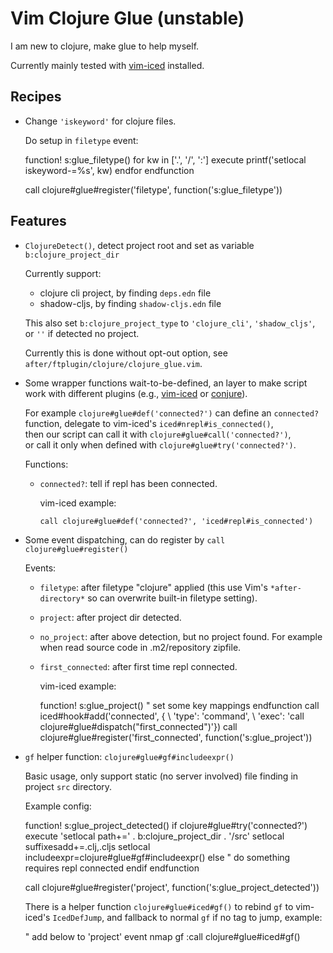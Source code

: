 Vim Clojure Glue (unstable)
================

I am new to clojure, make glue to help myself.

Currently mainly tested with [vim-iced][] installed.



## Recipes

- Change `'iskeyword'` for clojure files.

  Do setup in `filetype` event:

    function! s:glue_filetype()
      for kw in ['.', '/', ':']
        execute printf('setlocal iskeyword-=%s', kw)
      endfor
    endfunction

    call clojure#glue#register('filetype', function('s:glue_filetype'))


## Features

- `ClojureDetect()`, detect project root and set as variable `b:clojure_project_dir`

  Currently support:

  - clojure cli project, by finding `deps.edn` file
  - shadow-cljs, by finding `shadow-cljs.edn` file

  This also set `b:clojure_project_type` to `'clojure_cli'`, `'shadow_cljs'`, or `''` if detected no project.

  Currently this is done without opt-out option, see `after/ftplugin/clojure/clojure_glue.vim`.


- Some wrapper functions wait-to-be-defined, an layer to make script work with different plugins (e.g., [vim-iced][] or [conjure][]).

  For example `clojure#glue#def('connected?')` can define an `connected?` function, delegate to vim-iced's `iced#nrepl#is_connected()`,  
  then our script can call it with `clojure#glue#call('connected?')`,  
  or call it only when defined with `clojure#glue#try('connected?')`.

  Functions:

  - `connected?`: tell if repl has been connected.

    vim-iced example:

        call clojure#glue#def('connected?', 'iced#repl#is_connected')


- Some event dispatching, can do register by `call clojure#glue#register()`

  Events:

  - `filetype`: after filetype "clojure" applied (this use Vim's `*after-directory*` so can overwrite built-in filetype setting).


  - `project`: after project dir detected.


  - `no_project`: after above detection, but no project found. For example when read source code in .m2/repository zipfile.


  - `first_connected`: after first time repl connected.

    vim-iced example:

      function! s:glue_project()
        " set some key mappings
      endfunction
      call iced#hook#add('connected', {
            \   'type': 'command',
            \   'exec': 'call clojure#glue#dispatch("first_connected")'})
      call clojure#glue#register('first_connected', function('s:glue_project'))


- `gf` helper function: `clojure#glue#gf#includeexpr()`

  Basic usage, only support static (no server involved) file finding in project `src` directory.

  Example config:

    function! s:glue_project_detected()
      if clojure#glue#try('connected?')
        execute 'setlocal path+=' . b:clojure_project_dir . '/src'
        setlocal suffixesadd+=.clj,.cljs
        setlocal includeexpr=clojure#glue#gf#includeexpr()
      else
        " do something requires repl connected
      endif
    endfunction

    call clojure#glue#register('project', function('s:glue_project_detected'))

  There is a helper function `clojure#glue#iced#gf()` to rebind `gf` to
  vim-iced's `IcedDefJump`, and fallback to normal `gf` if no tag to jump, example:

    " add below to 'project' event
    nmap <buffer> <silent> gf :call clojure#glue#iced#gf()<CR>


[vim-iced]: https://github.com/liquidz/vim-iced
[conjure]: https://github.com/Olical/conjure
